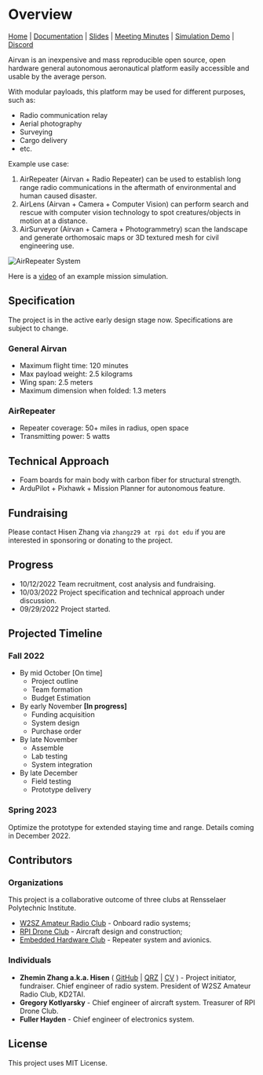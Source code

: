 # Overview

[Home](/) \| [Documentation](doc) \| [Slides](https://docs.google.com/presentation/d/1Ww7tBK9KSm9yHedZIFGHmEW860MVFOorjmqm3pCkUfE/edit?usp=sharing) \| [Meeting Minutes](https://drive.google.com/drive/folders/1w6okqB9U94YdA9lP_eaBHEua9bieqaRl?usp=sharing) \| [Simulation Demo](https://youtu.be/J7g-IRBaNW4) \| [Discord](https://discord.gg/8mKERb27Zd)

Airvan is an inexpensive and mass reproducible open source, open hardware general autonomous aeronautical platform easily accessible and usable by the average person.

With modular payloads, this platform may be used for different purposes, such as:

- Radio communication relay
- Aerial photography
- Surveying
- Cargo delivery
- etc.

Example use case:

1. AirRepeater (Airvan + Radio Repeater) can be used to establish long range radio communications in the aftermath of environmental and human caused disaster.
2. AirLens (Airvan + Camera + Computer Vision) can perform search and rescue with computer vision technology to spot creatures/objects in motion at a distance.
3. AirSurveyor (Airvan + Camera + Photogrammetry) scan the landscape and generate orthomosaic maps or 3D textured mesh for civil engineering use.

![AirRepeater System](https://i.imgur.com/OfHRdmn.png)

Here is a [video](https://youtu.be/J7g-IRBaNW4) of an example mission simulation.

## Specification

The project is in the active early design stage now. Specifications are subject to change.

### General Airvan

- Maximum flight time: 120 minutes
- Max payload weight: 2.5 kilograms
- Wing span: 2.5 meters
- Maximum dimension when folded: 1.3 meters

### AirRepeater

- Repeater coverage: 50+ miles in radius, open space
- Transmitting power: 5 watts

## Technical Approach

- Foam boards for main body with carbon fiber for structural strength.
- ArduPilot + Pixhawk + Mission Planner for autonomous feature.

## Fundraising

Please contact Hisen Zhang via `zhangz29 at rpi dot edu` if you are interested in sponsoring or donating to the project.

## Progress

- 10/12/2022 Team recruitment, cost analysis and fundraising.
- 10/03/2022 Project specification and technical approach under discussion.
- 09/29/2022 Project started.

## Projected Timeline

### Fall 2022

- By mid October [On time]
  - Project outline
  - Team formation
  - Budget Estimation
- By early November **[In progress]**
  - Funding acquisition
  - System design
  - Purchase order
- By late November
  - Assemble
  - Lab testing
  - System integration
- By late December
  - Field testing
  - Prototype delivery

### Spring 2023

Optimize the prototype for extended staying time and range. Details coming in December 2022.

## Contributors

### Organizations

This project is a collaborative outcome of three clubs at Rensselaer Polytechnic Institute.

- [W2SZ Amateur Radio Club](https://w2sz.union.rpi.edu/index.php) - Onboard radio systems;
- [RPI Drone Club](https://rpidrone.club/) - Aircraft design and construction;
- [Embedded Hardware Club](http://www.rpiehc.org/) - Repeater system and avionics.

### Individuals

- **Zhemin Zhang a.k.a. Hisen** ( [GitHub](https://github.com/HisenZhang) \| [QRZ](https://www.qrz.com/db/KD2TAI) \| [CV](https://drive.google.com/drive/folders/1yjGs06L5jsOb7V4cnr0k2sHhIgjTP67z?usp=sharing) ) - Project initiator, fundraiser. Chief engineer of radio system. President of W2SZ Amateur Radio Club, KD2TAI.
- **Gregory Kotlyarsky** - Chief engineer of aircraft system. Treasurer of RPI Drone Club.
- **Fuller Hayden** - Chief engineer of electronics system.

## License

This project uses MIT License.

